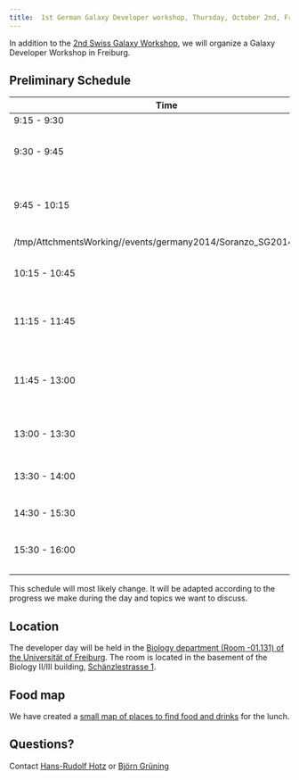 ```yaml
---
title:  1st German Galaxy Developer workshop, Thursday, October 2nd, Freiburg 
---
```

<slot name="/events/sg2014/header" />

<slot name="/events/sg2014/linkbox" />



In addition to the [2nd Swiss Galaxy Workshop](/events/switzerland2014/), we will organize a Galaxy Developer Workshop in Freiburg.

## Preliminary Schedule


| Time |  Speaker  |  Title  |  PDF  | 
| ---- | -------- | ------ | ---- | 
| 9:15 - 9:30 |  ARRIVAL  | 
| 9:30 - 9:45 |  [Björn Grüning](/people/bjoern-gruening/) ([University of Freiburg](http://www.uni-freiburg.de/))  |  Introduction: Galaxy as Developer Platform  |   | 
| 9:45 - 10:15 |  [Nicola Soranzo](/people/nicola-soranzo/) ([CRS4](http://www.crs4.it/))  |  BioBlend and BioBlend.objects: high level API for scripting Galaxy analyses  |  [pdf](https://depot.galaxyproject.org/hub/attachments/documents/presentations/Soranzo_SG2014T.pdf
/tmp/AttchmentsWorking//events/germany2014/Soranzo_SG2014T.pdf)  | 
| 10:15 - 10:45 |  Jürgen Reymann  |  Automated Data Pipelines & Intelligent Microscopy  |  [pdf](https://depot.galaxyproject.org/hub/attachments/AutomatedDataPipelines_IntelligentMicroscopy_JürgenReymann.pdf)   | 
| 11:15 - 11:45 |  Sebastian Wilzbach  |  BioJS 2: taking biological visualization to the next level  |  [pdf](https://depot.galaxyproject.org/hub/attachments/events/germany2014/attachment_BioJS-Reusable_JavaScript_for_Life_Sciences.pdf), [video](https://www.youtube.com/watch?v=SkMKuj-Q0YI)  | 
| 11:45 - 13:00 |  Lunch Break (we will need to find some food nearby)  | 
| 13:00 - 13:30 |  Sebastian Schaaf  |  Galaxy deployment joy in Munich  |   | 
| 13:30 - 14:00 |  [Björn Grüning](/people/bjoern-gruening/) ([University of Freiburg](http://www.uni-freiburg.de/))  |  Interactive Environments: IPython in Galaxy  |   | 
| 14:30 - 15:30|  Open Discussion  | 
| 15:30 - 16:00 |  DEPARTURE (... and going to the city)  | 

This schedule will most likely change. It will be adapted according to the progress we make during the day and topics we want to discuss. 

## Location

The developer day will be held in the [Biology department (Room -01.131) of the Universität of Freiburg](http://portal.uni-freiburg.de/cipbio/ ). The room is located in the basement of the Biology II/III building, [Schänzlestrasse 1](https://goo.gl/maps/imrQR ).

## Food map

We have created a [small map of places to find food and drinks](https://mapsengine.google.com/map/edit?authuser=0&authuser=0&hl=de&hl=de&mid=zxYC1QmWto0o.kB3duOpOMr8U) for the lunch.


## Questions?

Contact [Hans-Rudolf Hotz](/people/hansrudolf-hotz/) or [Björn Grüning](/people/bjoern-gruening/)
